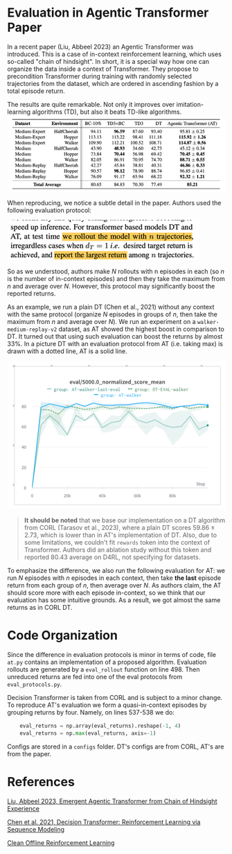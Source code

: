 # Evaluation in Agentic Transformer Paper

In a recent paper (Liu, Abbeel 2023) an Agentic Transformer was introduced. This is a case of in-context 
reinforcement learning, which uses so-called "chain of hindsight". In short, it is a special way how one can organize 
the data inside a context of Transformer. They propose to precondition Transformer during training with randomly 
selected trajectories from the dataset, which are ordered in ascending fashion by a total episode return.

The results are quite remarkable. Not only it improves over imitation-learning algorithms (TD), but also it beats 
TD-like algorithms. 
![img.png](img/table.png)

When reproducing, we notice a subtle detail in the paper. Authors used the following evaluation protocol:

![img.png](img/quote.png)

So as we understood, authors make $N$ rollouts with n episodes in each (so $n$ is the number of in-context 
episodes) and then they take the maximum from $n$ and average over $N$. However, this protocol may significantly 
boost the reported returns. 

As an example, we run a plain DT (Chen et al., 2021) without any context with the same protocol (organize $N$ 
episodes in 
groups of 
$n$, then take the maximum from $n$ and average over $N$). We run an experiment on a `walker-medium-replay-v2` dataset, 
as AT showed the highest boost in comparison to DT.  It turned out that using such evaluation can boost  the returns 
by almost 33%. In a picture DT with an evaluation protocol from AT (i.e. taking max) is drawn with a dotted line, AT is a solid line.

![img.png](img/wandb.png) 

> **It should be noted** that we base our implementation on a DT algorithm from CORL (Tarasov et al., 2023), where a
plain DT scores 59.86 ± 2.73, which is lower than in AT's implementation of DT. Also, due to some limitations, we 
couldn't fit `rewards` token into the context of Transformer. Authors did an ablation study without this token and 
reported 80.43 average on D4RL, not specifying for datasets.

To emphasize the difference, we also run the following evaluation for AT: we run $N$ episodes with $n$ episodes in 
each context, then take **the last** episode return from each group of $n$, then average over $N$. As authors claim, 
the AT should score more with each episode in-context, so we think that our evaluation has some intuitive grounds. 
As a result, we got almost the same returns as in CORL DT. 

# Code Organization

Since the difference in evaluation protocols is minor in terms of code, file `at.py` contains an implementation of a 
proposed algorithm. Evaluation rollouts are generated by a `eval_rollout` function on line 498. Then unreduced 
returns are fed into one of the eval protocols from `eval_protocols.py`.

Decision Transformer is taken from CORL and is subject to a minor change. To reproduce AT's evaluation we form a 
quasi-in-context episodes by grouping returns by four. Namely, on lines 537-538 we do:

```python
    eval_returns = np.array(eval_returns).reshape(-1, 4)
    eval_returns = np.max(eval_returns, axis=-1)
```

Configs are stored in a `configs` folder. DT's configs are from CORL, AT's are from the paper.

# References
[Liu, Abbeel 2023, Emergent Agentic Transformer from Chain of Hindsight Experience](https://arxiv.org/pdf/2305.16554)

[Chen et al. 2021, Decision Transformer: Reinforcement Learning via Sequence Modeling](https://arxiv.org/pdf/2106.01345)

[Clean Offline Reinforcement Learning](https://github.com/corl-team/CORL)

